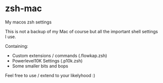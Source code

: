 # zsh-mac
My macos zsh settings

This is not a backup of my Mac of course but all the important shell settings I use. 

Containing: 

* Custom extensions / commands (.flowkap.zsh)
* Powerlevel10K Settings (.p10k.zsh)
* Some smaller bits and bops

Feel free to use / extend to your likelyhood :) 

